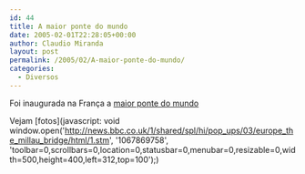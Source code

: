```yaml
---
id: 44
title: A maior ponte do mundo
date: 2005-02-01T22:28:05+00:00
author: Claudio Miranda
layout: post
permalink: /2005/02/A-maior-ponte-do-mundo/
categories:
  - Diversos
---
```

Foi inaugurada na Fran&ccedil;a a <a href="http://news.bbc.co.uk/2/hi/europe/3759307.stm" target="_blank">maior ponte do mundo</a> 

Vejam [fotos](javascript: void window.open('http://news.bbc.co.uk/1/shared/spl/hi/pop_ups/03/europe_the_millau_bridge/html/1.stm', '1067869758', 'toolbar=0,scrollbars=0,location=0,statusbar=0,menubar=0,resizable=0,width=500,height=400,left=312,top=100');)